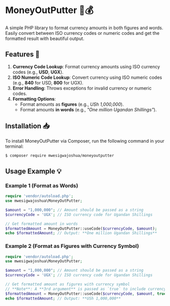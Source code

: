 # MoneyOutPutter 🏦💰

A simple PHP library to format currency amounts in both figures and words.
Easily convert between ISO currency codes or numeric codes and get the formatted result with beautiful output.

## Features 🚀

1. **Currency Code Lookup**: Format currency amounts using ISO currency codes (e.g., **USD**, **UGX**).
2. **ISO Numeric Code Lookup**: Convert currency using ISO numeric codes (e.g., **840** for USD, **800** for UGX).
3. **Error Handling**: Throws exceptions for invalid currency or numeric codes.
4. **Formatting Options**:
   - Format amounts as **figures** (e.g., _USh 1,000,000_).
   - Format amounts **in words** (e.g., _"One million Ugandan Shillings"_).

## Installation 📥

To install MoneyOutPutter via Composer, run the following command in your terminal:

```bash
$ composer require mwesigwajoshua/moneyoutputter
```

## Usage Example 💡

### Example 1 (Format as Words)

```php
require 'vendor/autoload.php';
use mwesigwajoshua\MoneyOutPutter;

$amount = "1,000,000"; // Amount should be passed as a string
$currencyCode = 'UGX'; // ISO currency code for Ugandan Shillings

// Get formatted amount in words
$formattedAmount = MoneyOutPutter::useCode($currencyCode, $amount);
echo $formattedAmount; // Output: **One million Ugandan Shillings**
```

### Example 2 (Format as Figures with Currency Symbol)

```php
require 'vendor/autoload.php';
use mwesigwajoshua\MoneyOutPutter;

$amount = "1,000,000"; // Amount should be passed as a string
$currencyCode = 'UGX'; // ISO currency code for Ugandan Shillings

// Get formatted amount as figures with currency symbol
// **Note**: A **3rd argument** is passed as `true` to include currency symbol
$formattedAmount = MoneyOutPutter::useCode($currencyCode, $amount, true);
echo $formattedAmount; // Output: **USh 1,000,000**
```
